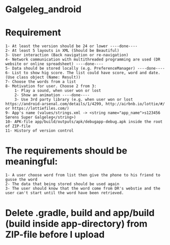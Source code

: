 # Galgeleg_android

# Requirement
    1- At least the version should be 24 or lower ----done---- 
    2- At least 5 layouts in XML (Should be Beautiful)  
    3- User interaction (Back navigation or re-navigation) 
    4- Network communication with multithreaded programming are used (DR website or online spreadsheet) ----done----
    5- Data should be stored locally (e.g. PreferenceManager) ----done----
    6- List to show hig score. The list could have score, word and date. (Use class object (Name: Result))
    7- Choose the words from a list 
    8- Motivation for user. Choose 2 from 3:  
        1- Play a sound, when user won or lost
        2- Show an animation ----done----
        3- Use 3rd party library (e.g. when user won or lost https://android-arsenal.com/details/1/4299, http://airbnb.io/lottie/#/ or https://lottiefiles.com/)
    9- App's name (values/strings.xml -> <string name="app_name">s123456 Sørens Super Galgeleg</string>)
    10- APK-file app/build/outputs/apk/debugapp-debug.apk inside the root of ZIP-file
    11- History of version control

# The requirements should be meaningful: 
    1- A user choose word from list then give the phone to his friend to gusse the word
    2- The data that being stored should be used again
    3- The user should know that the word come from DR's webstie and the user can't start until the word have been retrieved. 
      
# Delete .gradle, build and app/build (build inside app-directory) from ZIP-file before I upload
      
